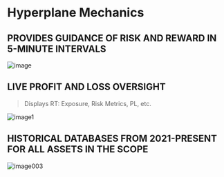 # Hyperplane Mechanics


## PROVIDES GUIDANCE OF RISK AND REWARD IN 5-MINUTE INTERVALS
   
![image](https://github.com/user-attachments/assets/5598281f-73e4-42bd-ab2a-bc167ac58302)







## LIVE PROFIT AND LOSS OVERSIGHT
> Displays RT: Exposure, Risk Metrics, PL, etc.
 
![image1](https://github.com/user-attachments/assets/3bb2e602-479c-49b2-a38e-05400749cca5)





## HISTORICAL DATABASES FROM 2021-PRESENT FOR ALL ASSETS IN THE SCOPE

![image003](https://github.com/user-attachments/assets/7b6a3c81-1b6e-4f92-9a89-f3b792a3a221)

